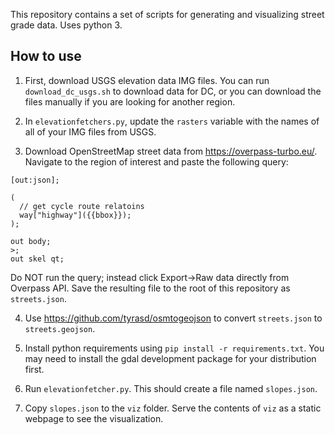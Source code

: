 This repository contains a set of scripts for generating and visualizing street grade data. Uses python 3.

## How to use
1. First, download USGS elevation data IMG files. You can run `download_dc_usgs.sh` to download data for DC,
or you can download the files manually if you are looking for another region.

2. In `elevationfetchers.py`, update the `rasters` variable with the names of all of your IMG files from USGS.

3. Download OpenStreetMap street data from https://overpass-turbo.eu/. Navigate to the region of interest and paste
the following query:

```
[out:json];

(
  // get cycle route relatoins
  way["highway"]({{bbox}});
);

out body;
>;
out skel qt;
```
Do NOT run the query; instead click Export->Raw data directly from Overpass API. Save the resulting file
to the root of this repository as `streets.json`.

4. Use https://github.com/tyrasd/osmtogeojson to convert `streets.json` to `streets.geojson`.

5. Install python requirements using `pip install -r requirements.txt`. You may need to install the gdal development
package for your distribution first.

6. Run `elevationfetcher.py`. This should create a file named `slopes.json`.

7. Copy `slopes.json` to the `viz` folder. Serve the contents of `viz` as a static webpage to see the visualization.